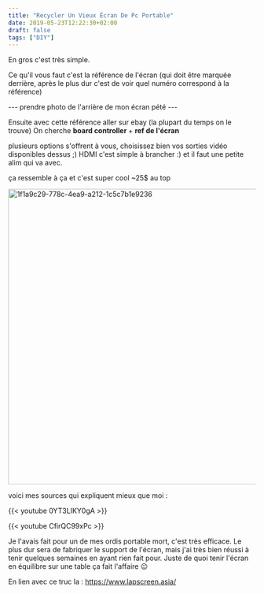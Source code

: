 ```yaml
---
title: "Recycler Un Vieux Écran De Pc Portable"
date: 2019-05-23T12:22:30+02:00
draft: false
tags: ["DIY"]
---
```


En gros c'est très simple.

Ce qu'il vous faut c'est la référence de l'écran (qui doit être marquée derrière, après le plus dur c'est de voir quel numéro correspond à la référence)

--- prendre photo de l'arrière de mon écran pété ---

Ensuite avec cette référence aller sur ebay (la plupart du temps on le trouve)
On cherche <strong>board controller </strong>+ <strong>ref de l'écran</strong>

plusieurs options s'offrent à vous, choisissez bien vos sorties vidéo disponibles dessus ;) HDMI c'est simple à brancher :) et il faut une petite alim qui va avec. 

ça ressemble à ça et c'est super cool ~25$ au top

<img class="alignnone size-full wp-image-36" src="https://kracyka.files.wordpress.com/2019/01/1f1a9c29-778c-4ea9-a212-1c5c7b1e9236.jpg" alt="1f1a9c29-778c-4ea9-a212-1c5c7b1e9236" width="600" height="600" />

voici mes sources qui expliquent mieux que moi :


{{< youtube 0YT3LIKY0gA >}}

{{< youtube CfirQC99xPc >}}

Je l'avais fait pour un de mes ordis portable mort, c'est très efficace.
Le plus dur sera de fabriquer le support de l'écran, mais j'ai très bien réussi à tenir quelques semaines en ayant rien fait pour. Juste de quoi tenir l'écran en équilibre sur une table ça fait l'affaire 😉

En lien avec ce truc la : https://www.lapscreen.asia/